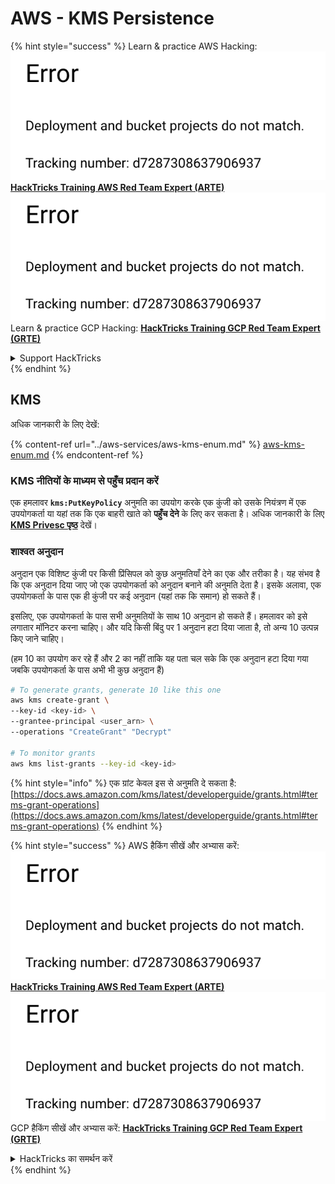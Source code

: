 # AWS - KMS Persistence

{% hint style="success" %}
Learn & practice AWS Hacking:<img src="../../../.gitbook/assets/image (1) (1).png" alt="" data-size="line">[**HackTricks Training AWS Red Team Expert (ARTE)**](https://training.hacktricks.xyz/courses/arte)<img src="../../../.gitbook/assets/image (1) (1).png" alt="" data-size="line">\
Learn & practice GCP Hacking: <img src="../../../.gitbook/assets/image (2).png" alt="" data-size="line">[**HackTricks Training GCP Red Team Expert (GRTE)**<img src="../../../.gitbook/assets/image (2).png" alt="" data-size="line">](https://training.hacktricks.xyz/courses/grte)

<details>

<summary>Support HackTricks</summary>

* Check the [**subscription plans**](https://github.com/sponsors/carlospolop)!
* **Join the** 💬 [**Discord group**](https://discord.gg/hRep4RUj7f) or the [**telegram group**](https://t.me/peass) or **follow** us on **Twitter** 🐦 [**@hacktricks\_live**](https://twitter.com/hacktricks\_live)**.**
* **Share hacking tricks by submitting PRs to the** [**HackTricks**](https://github.com/carlospolop/hacktricks) and [**HackTricks Cloud**](https://github.com/carlospolop/hacktricks-cloud) github repos.

</details>
{% endhint %}

## KMS

अधिक जानकारी के लिए देखें:

{% content-ref url="../aws-services/aws-kms-enum.md" %}
[aws-kms-enum.md](../aws-services/aws-kms-enum.md)
{% endcontent-ref %}

### KMS नीतियों के माध्यम से पहुँच प्रदान करें

एक हमलावर **`kms:PutKeyPolicy`** अनुमति का उपयोग करके एक कुंजी को उसके नियंत्रण में एक उपयोगकर्ता या यहां तक कि एक बाहरी खाते को **पहुँच देने** के लिए कर सकता है। अधिक जानकारी के लिए [**KMS Privesc पृष्ठ**](../aws-privilege-escalation/aws-kms-privesc.md) देखें।

### शाश्वत अनुदान

अनुदान एक विशिष्ट कुंजी पर किसी प्रिंसिपल को कुछ अनुमतियाँ देने का एक और तरीका है। यह संभव है कि एक अनुदान दिया जाए जो एक उपयोगकर्ता को अनुदान बनाने की अनुमति देता है। इसके अलावा, एक उपयोगकर्ता के पास एक ही कुंजी पर कई अनुदान (यहां तक कि समान) हो सकते हैं।

इसलिए, एक उपयोगकर्ता के पास सभी अनुमतियों के साथ 10 अनुदान हो सकते हैं। हमलावर को इसे लगातार मॉनिटर करना चाहिए। और यदि किसी बिंदु पर 1 अनुदान हटा दिया जाता है, तो अन्य 10 उत्पन्न किए जाने चाहिए।

(हम 10 का उपयोग कर रहे हैं और 2 का नहीं ताकि यह पता चल सके कि एक अनुदान हटा दिया गया जबकि उपयोगकर्ता के पास अभी भी कुछ अनुदान हैं)
```bash
# To generate grants, generate 10 like this one
aws kms create-grant \
--key-id <key-id> \
--grantee-principal <user_arn> \
--operations "CreateGrant" "Decrypt"

# To monitor grants
aws kms list-grants --key-id <key-id>
```
{% hint style="info" %}
एक ग्रांट केवल इस से अनुमति दे सकता है: [https://docs.aws.amazon.com/kms/latest/developerguide/grants.html#terms-grant-operations](https://docs.aws.amazon.com/kms/latest/developerguide/grants.html#terms-grant-operations)
{% endhint %}

{% hint style="success" %}
AWS हैकिंग सीखें और अभ्यास करें:<img src="../../../.gitbook/assets/image (1) (1).png" alt="" data-size="line">[**HackTricks Training AWS Red Team Expert (ARTE)**](https://training.hacktricks.xyz/courses/arte)<img src="../../../.gitbook/assets/image (1) (1).png" alt="" data-size="line">\
GCP हैकिंग सीखें और अभ्यास करें: <img src="../../../.gitbook/assets/image (2).png" alt="" data-size="line">[**HackTricks Training GCP Red Team Expert (GRTE)**<img src="../../../.gitbook/assets/image (2).png" alt="" data-size="line">](https://training.hacktricks.xyz/courses/grte)

<details>

<summary>HackTricks का समर्थन करें</summary>

* [**सदस्यता योजनाएँ**](https://github.com/sponsors/carlospolop) देखें!
* **हमारे** 💬 [**Discord समूह**](https://discord.gg/hRep4RUj7f) या [**telegram समूह**](https://t.me/peass) में शामिल हों या **हमें** **Twitter** 🐦 [**@hacktricks\_live**](https://twitter.com/hacktricks\_live)** पर फॉलो करें।**
* **हैकिंग ट्रिक्स साझा करें और** [**HackTricks**](https://github.com/carlospolop/hacktricks) और [**HackTricks Cloud**](https://github.com/carlospolop/hacktricks-cloud) गिटहब रिपोजिटरी में PR सबमिट करें।

</details>
{% endhint %}
